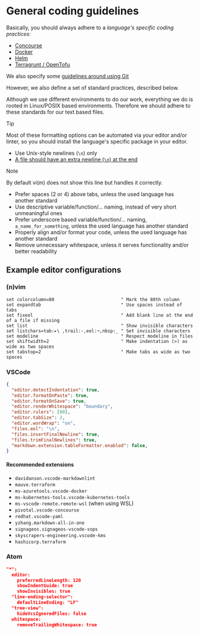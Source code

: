 # General coding guidelines

Basically, you should always adhere to a *language's specific coding practices*:

* [Concourse](concourse.md)
* [Docker](docker.md)
* [Helm](helm.md)
* [Terragrunt / OpenTofu](terragrunt.md)

We also specify some [guidelines around using Git](git.md)

However, we also define a set of standard practices, described below.

Although we use different environments to do our work, everything we do is rooted in Linux/POSIX based environments. Therefore we should adhere to these standards for our text based files.

> [!TIP]
> Most of these formatting options can be automated via your editor and/or linter, so you should install the language's specific package in your editor.

* Use Unix-style newlines (`\n`) only
* [A file should have an extra newline (`\n`) at the end](http://pubs.opengroup.org/onlinepubs/9699919799/basedefs/V1_chap03.html#tag_03_206)

> [!NOTE]
> By default vi(m) does not show this line but handles it correctly.

* Prefer spaces (2 or 4) above tabs, unless the used language has another standard
* Use descriptive variable/function/... naming, instead of very short unmeaningful ones
* Prefer underscore based variable/function/... naming, `a_name_for_something`, unless the used language has another standard
* Properly align and/or format your code, unless the used language has another standard
* Remove unnecessary whitespace, unless it serves functionality and/or better readability

## Example editor configurations

### (n)vim

```vimrc
set colorcolumn=80                         " Mark the 80th column
set expandtab                              " Use spaces instead of tabs
set fixeol                                 " Add blank line at the end of a file if missing
set list                                   " Show invisible characters
set listchars=tab:▸\ ,trail:·,eol:¬,nbsp:_ " Set invisible characters
set modeline                               " Respect modeline in files
set shiftwidth=2                           " Make indentation (>) as wide as two spaces
set tabstop=2                              " Make tabs as wide as two spaces
```

### VSCode

```json
{
  "editor.detectIndentation": true,
  "editor.formatOnPaste": true,
  "editor.formatOnSave": true,
  "editor.renderWhitespace": "boundary",
  "editor.rulers": [80],
  "editor.tabSize": 2,
  "editor.wordWrap": "on",
  "files.eol": "\n",
  "files.insertFinalNewline": true,
  "files.trimFinalNewlines": true,
  "markdown.extension.tableFormatter.enabled": false,
}
```

#### Recommended extensions

* `davidanson.vscode-markdownlint`
* `mauve.terraform`
* `ms-azuretools.vscode-docker`
* `ms-kubernetes-tools.vscode-kubernetes-tools`
* `ms-vscode-remote.remote-wsl` (when using WSL)
* `pivotal.vscode-concourse`
* `redhat.vscode-yaml`
* `yzhang.markdown-all-in-one`
* `signageos.signageos-vscode-sops`
* `skyscrapers-engineering.vscode-kms`
* `hashicorp.terraform`

### Atom

```json
"*":
  editor:
    preferredLineLength: 120
    showIndentGuide: true
    showInvisibles: true
  "line-ending-selector":
    defaultLineEnding: "LF"
  "tree-view":
    hideVcsIgnoredFiles: false
  whitespace:
    removeTrailingWhitespace: true
```
